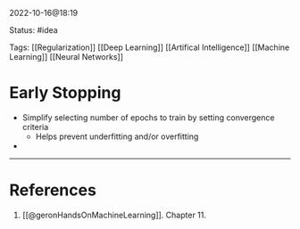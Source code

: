 2022-10-16@18:19

Status: #idea

Tags: [[Regularization]] [[Deep Learning]] [[Artifical Intelligence]] [[Machine Learning]] [[Neural Networks]]

# Early Stopping

* Simplify selecting number of epochs to train by setting convergence criteria
	* Helps prevent underfitting and/or overfitting
* 




---
# References
1. [[@geronHandsOnMachineLearning]]. Chapter 11.